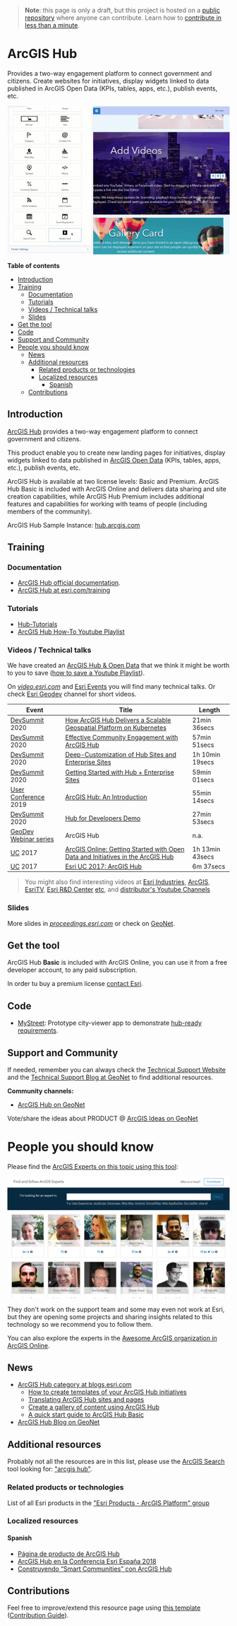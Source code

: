 > **Note**: this page is only a draft, but this project is hosted on a [public repository](https://github.com/hhkaos/awesome-arcgis) where anyone can contribute. Learn how to [contribute in less than a minute](https://github.com/hhkaos/awesome-arcgis/blob/master/CONTRIBUTING.md#contributions).

# ArcGIS Hub

Provides a two-way engagement platform to connect government and citizens. Create websites for initiatives, display widgets linked to data published in ArcGIS Open Data (KPIs, tables, apps, etc.), publish events, etc.

![ArcGIS Hub Screenshot](../product-thumbnails/arcgis-hub.png)  

<!-- START doctoc generated TOC please keep comment here to allow auto update -->
<!-- DON'T EDIT THIS SECTION, INSTEAD RE-RUN doctoc TO UPDATE -->
**Table of contents**

  - [Introduction](#introduction)
  - [Training](#training)
    - [Documentation](#documentation)
    - [Tutorials](#tutorials)
    - [Videos / Technical talks](#videos--technical-talks)
    - [Slides](#slides)
  - [Get the tool](#get-the-tool)
  - [Code](#code)
  - [Support and Community](#support-and-community)
- [People you should know](#people-you-should-know)
  - [News](#news)
  - [Additional resources](#additional-resources)
    - [Related products or technologies](#related-products-or-technologies)
    - [Localized resources](#localized-resources)
      - [Spanish](#spanish)
  - [Contributions](#contributions)

<!-- END doctoc generated TOC please keep comment here to allow auto update -->

## Introduction

[ArcGIS Hub](http://www.esri.com/arcgis/products/arcgis-hub) provides a two-way engagement platform to connect government and citizens.

This product enable you to create new landing pages for initiatives, display widgets linked to data published in
[ArcGIS Open Data](../arcgis-online/arcgis-open-data) (KPIs, tables, apps, etc.), publish events, etc.

ArcGIS Hub is available at two license levels: Basic and Premium. ArcGIS Hub Basic is included with ArcGIS Online and delivers data sharing and site creation capabilities, while ArcGIS Hub Premium includes additional features and capabilities for working with teams of people (including members of the community).

ArcGIS Hub Sample Instance: [hub.arcgis.com](https://hub.arcgis.com/)

## Training

### Documentation

* [ArcGIS Hub official documentation](https://doc.arcgis.com/en/hub/).
* [ArcGIS Hub at esri.com/training](www.esri.com/training/Bookmark/PK5N54S86)

### Tutorials

* [Hub-Tutorials](https://github.com/esridc/Hub-Tutorials)
* [ArcGIS Hub How-To Youtube Playlist](https://www.youtube.com/playlist?list=PLGZUzt4E4O2Kw7tG6TiA_pflg-6-rO4rM)

### Videos / Technical talks

We have created an [ArcGIS Hub & Open Data](https://www.youtube.com/playlist?list=PLahIW2YFPQd4xhLDMSol9pyXP6EbdxkAV) that we think it might be worth to you to save ([how to save a Youtube Playlist](../../../assets/SavePlaylist.gif)).

On [*video.esri.com*](https://www.esri.com/videos/search?q=ArcGIS%20Hub#?sortby=recent) and [Esri Events](https://www.youtube.com/channel/UC_yE3TatdZKAXvt_TzGJ6mw/search?query=ArcGIS%20Hub) you will find many technical talks. Or check [Esri Geodev](https://www.youtube.com/channel/UCgCXcfk5uEraWkpE9wlRwgw) channel for short videos.

|Event|Title|Length|
|---|---|---|
|[DevSummit](http://www.esri.com/events/devsummit) 2020|[How ArcGIS Hub Delivers a Scalable Geospatial Platform on Kubernetes](https://www.youtube.com/watch?v=x3LaUyQJzME&list=PLahIW2YFPQd4xhLDMSol9pyXP6EbdxkAV&index=2&t=0s)|21min 36secs
|[DevSummit](http://www.esri.com/events/devsummit) 2020|[Effective Community Engagement with ArcGIS Hub](https://www.youtube.com/watch?v=hkQn6m-MtqU&list=PLahIW2YFPQd4xhLDMSol9pyXP6EbdxkAV&index=2)|57min 51secs
|[DevSummit](http://www.esri.com/events/devsummit) 2020|[Deep-Customization of Hub Sites and Enterprise Sites](https://www.youtube.com/watch?v=2OscukHpUeI&list=PLahIW2YFPQd4xhLDMSol9pyXP6EbdxkAV&index=3)|1h 10min 19secs
|[DevSummit](http://www.esri.com/events/devsummit) 2020|[Getting Started with Hub + Enterprise Sites](https://www.youtube.com/watch?v=WiAnWWET9gE&list=PLahIW2YFPQd4xhLDMSol9pyXP6EbdxkAV&index=4)|59min 01secs
|[User Conference](http://www.esri.com/events/uc) 2019|[ArcGIS Hub: An Introduction](https://www.youtube.com/watch?v=Y7-NDBcJd5w&list=PLahIW2YFPQd4xhLDMSol9pyXP6EbdxkAV&index=7)|55min 14secs
|[DevSummit](http://www.esri.com/events/devsummit) 2020|[Hub for Developers Demo](https://www.youtube.com/watch?v=TQpnNY7Uoc0&list=PLahIW2YFPQd4xhLDMSol9pyXP6EbdxkAV&index=12)|27min 53secs
|[GeoDev Webinar series](https://www.youtube.com/watch?v=8BObxY7ZtzA&list=PLGZUzt4E4O2ILC945g6dPRoRyyYTXoYmx) |ArcGIS Hub |n.a.
|[UC](http://www.esri.com/about/events/uc) 2017|[ArcGIS Online: Getting Started with Open Data and Initiatives in the ArcGIS Hub](https://www.youtube.com/watch?v=HsFdhsWQiI8)|1h 13min 43secs
|[UC](http://www.esri.com/about/events/uc) 2017|[Esri UC 2017: ArcGIS Hub](https://www.youtube.com/watch?v=7OrvBKEqQiU)|6m 37secs|

> You might also find interesting videos at [Esri Industries](https://www.youtube.com/channel/UCZTiOg3n0pqUDSatq7mS2PA/search?query="ArcGIS%20Hub"), [ArcGIS](https://www.youtube.com/channel/UCgGDPs8cte-VLJbgpaK4GPw/search?query="ArcGIS%20Hub"), [EsriTV](https://www.youtube.com/user/esritv/search?query="ArcGIS%20Hub"), [Esri R&D Center](https://www.youtube.com/user/esripdx/search?query="ArcGIS%20Hub") [etc](https://esri-es.github.io/awesome-arcgis/esri/#youtube-channels), and [distributor's Youtube Channels](../../../esri#youtube-channels)

### Slides

More slides in [*proceedings.esri.com*](https://www.google.es/search?q=site%3Aproceedings.esri.com+ArcGIS%20Hub) or check on [GeoNet](https://community.esri.com/content?query=ArcGIS%20Hub&filterID=all~objecttype~objecttype%5Bdocument%5D).

## Get the tool

ArcGIS Hub **Basic** is included with ArcGIS Online, you can use it from a free developer account, to any paid subscription.

In order tu buy a premium license [contact Esri](http://www.esri.com/about-esri/contact#international).

## Code

* [MyStreet](https://github.com/Esri/MyStreet): Prototype city-viewer app to demonstrate [hub-ready requirements](https://github.com/Esri/MyStreet/#hub-ready-checklist).

## Support and Community

If needed, remember you can always check the [Technical Support Website](https://support.esri.com/en/Search-Results#search?q=arcgis%20hub) and the [Technical Support Blog at GeoNet](https://community.esri.com/groups/technical-support/blog/tags#/) to find additional resources.

**Community channels:**

* [ArcGIS Hub on GeoNet](https://community.esri.com/community/gis/web-gis/arcgis-hub)

Vote/share the ideas about PRODUCT @ [ArcGIS Ideas on GeoNet](https://community.esri.com/community/arcgis-ideas/content?filterID=contentstatus%5Bpublished%5D~category%5Barcgis-hub%5D)


# People you should know

Please find the [ArcGIS Experts on this topic using this tool](https://esri-es.github.io/arcgis-experts/?topic=ArcGIS%20Hub):

[![ArcGIS Experts Tool Screenshot](https://github.com/esri-es/arcgis-experts/blob/master/assets/imgs/arcgis-experts-tool.png?raw=true)](https://esri-es.github.io/arcgis-experts/?topic=ArcGIS%20Hub)

They don't work on the support team and some may even not work at Esri,
but they are opening some projects and sharing insights related to this
technology so we recommend you to follow them.

You can also explore the experts in the [Awesome ArcGIS organization in ArcGIS Online](https://awesome-arcgis.maps.arcgis.com/home/group.html?id=f3807dde35134fb5b5f0cdc9b1b506f0&start=1&view=list#content).


## News

* [ArcGIS Hub category at blogs.esri.com](https://blogs.esri.com/esri/arcgis/category/arcgis-hub/)
    * [How to create templates of your ArcGIS Hub initiatives](https://www.esri.com/arcgis-blog/products/arcgis-hub/constituent-engagement/how-to-create-templates-of-your-arcgis-hub-content/)
    * [Translating ArcGIS Hub sites and pages](https://www.esri.com/arcgis-blog/products/arcgis-hub/constituent-engagement/translating-hub-sites-and-pages/)
    * [Create a gallery of content using ArcGIS Hub](https://www.esri.com/arcgis-blog/products/arcgis-hub/design-planning/make-your-content-shine-with-arcgis-hub/)
    * [A quick start guide to ArcGIS Hub Basic](https://www.esri.com/arcgis-blog/products/arcgis-hub/constituent-engagement/launch-a-website-in-five-steps/)
* [ArcGIS Hub Blog on GeoNet](https://community.esri.com/community/gis/web-gis/arcgis-hub)

## Additional resources

Probably not all the resources are in this list, please use the [ArcGIS Search](https://esri-es.github.io/arcgis-search/) tool looking for: ["arcgis hub"](https://esri-es.github.io/arcgis-search/?amp%3Butm_source=opensearch&search=%22arcgis+hub%22&utm_campaign=awesome-list&utm_source=awesome-list&utm_medium=page).

### Related products or technologies

List of all Esri products in the ["Esri Products - ArcGIS Platform" group](https://awesome-arcgis.maps.arcgis.com/home/group.html?id=663480a878724c42aef09a523a8d5139&view=list&start=1&num=20#content)

### Localized resources

#### Spanish

* [Página de producto de ArcGIS Hub](https://www.esri.es/producto/arcgis-hub/)
 * [ArcGIS Hub en la Conferencia Esri España 2018](https://youtu.be/3kZfWIQHFgQ?t=14m44s)
* [Construyendo “Smart Communities” con ArcGIS Hub](https://www.youtube.com/watch?v=bBIkPkhU3zk)

## Contributions

Feel free to improve/extend this resource page using [this template](https://github.com/hhkaos/awesome-arcgis/blob/master/templates/ArcGIS%20Hub_PAGE_TEMPLATE.md) ([Contribution Guide](https://github.com/hhkaos/awesome-arcgis/blob/master/CONTRIBUTING.md)).

